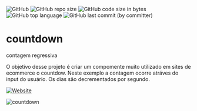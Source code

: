 ![GitHub](https://img.shields.io/github/license/riquecelo/countdown) ![GitHub repo size](https://img.shields.io/github/repo-size/riquecelo/countdown) ![GitHub code size in bytes](https://img.shields.io/github/languages/code-size/riquecelo/countdown) ![GitHub top language](https://img.shields.io/github/languages/top/riquecelo/countdown) ![GitHub last commit (by committer)](https://img.shields.io/github/last-commit/riquecelo/countdown)





# countdown
contagem regressiva

O objetivo desse projeto é criar um compomente muito utilizado em sites de ecommerce o countdow.
Neste exemplo a contagem ocorre atráves do input do usuário.
Os dias são decrementados por segundo.

[![Website](https://img.shields.io/website?up_message=site&up_color=green&down_message=aqui&down_color=blue&url=https%3A%2F%2Friquecelo.github.io%2Fcountdown%2F)](https://riquecelo.github.io/countdown/)

![countdown](https://github.com/Riquecelo/countdown/blob/main/countdown.png)
